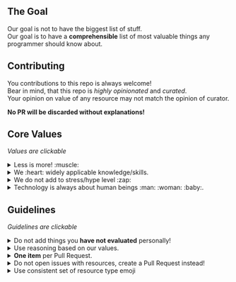 ## The Goal
Our goal is not to have the biggest list of stuff.  
Our goal is to have a **comprehensible** list of most valuable things any programmer should know about.

## Contributing

You contributions to this repo is always welcome!   
Bear in mind, that this repo is *highly opinionated* and *curated*.  
Your opinion on value of any resource may not match the opinion of curator. 

**No PR will be discarded without explanations!**


## Core Values
*Values are clickable*

<details><summary>Less is more! :muscle:</summary><p>

We :heart: simplicity.<br>
We :heart: essential stuff.<br>
This is why we strive to having less, but most valuable resources in the list.
</p></details>

<details><summary> We :heart: widely applicable knowledge/skills. </summary><p>

The world is not static. Everything changes.<br>
This is why we prioritize strategically valuable skills/knowledge.<br>
This is why there are so many philosophical resources in that list.
</p></details>

<details><summary> We do not add to stress/hype level :zap: </summary><p>

There are enough stress sources in everybody's lifes.<br>
We strive to be helpful without adding to the stress and creating hype.<br>
Most endless stream resources (forums, newsletters, blogs, communities) are noisy and create questionable value.<br>
Be mindful of that fact when adding resources.
</p></details>

<details><summary>Technology is always about human beings :man: :woman: :baby:.</summary><p>

We do not code in sake of coding. We code to solve other people's problems.<br>
This is why resources on soft skills are an essential part of that list.
</p></details>

## Guidelines
*Guidelines are clickable*

<details><summary>Do not add things you <b>have not evaluated</b> personally!</summary><p>

Use your critical thinking to filter out non-essential stuff.  
Give honest arguments for why the resource should be included.  
Have you read this book? 
Can you give a short article? 
</p></details>

<details><summary>Use reasoning based on our values.</summary><p>

Before adding any resource, answer this questions to yourself: 
- Will it make every programmer a better human being? 
- Will it change the quality of programmer's work? 
- Will it change the quality of programmer's life? 
- Would you personally recommend this resource to your friend, starting on software development career?

</p></details>

<details><summary><b>One item</b> per Pull Request.</summary><p>

There may be a discussion related to an item you want to add.  
Adding just a single item per pull request makes it much easier for everyone involved.
</p></details>

<details><summary>Do not open issues with resources, create a Pull Request instead!</summary><p>

It is just easier to discuss and decide on a resource within a Pull Request.
</p></details>

<details><summary>Use consistent set of resource type emoji</summary><p>

🎥 - Video/Talk  
📖 - Book  
📄 - Online article  
📜 - Paper/Document  
✅ - Checklist  

</p></details>

